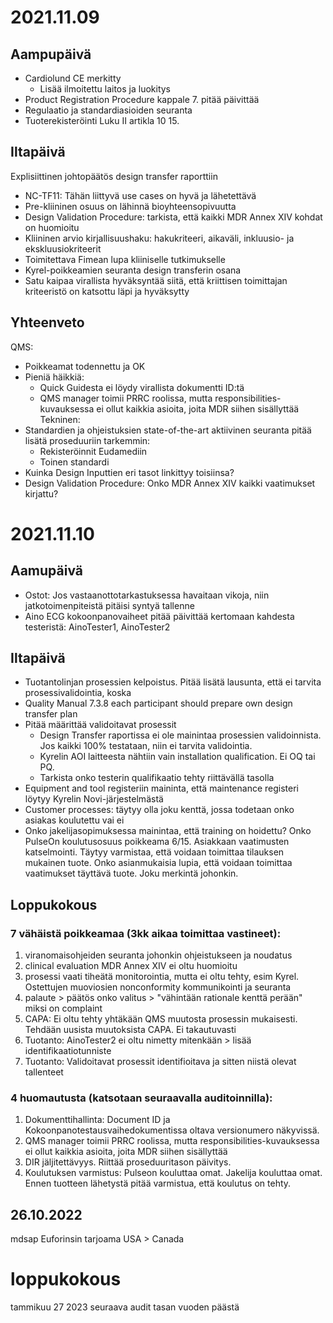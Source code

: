 # 2021.11.09
## Aampupäivä
- Cardiolund CE merkitty
	- Lisää ilmoitettu laitos ja luokitys
- Product Registration Procedure kappale 7. pitää päivittää
- Regulaatio ja standardiasioiden seuranta
- Tuoterekisteröinti Luku II artikla 10 15.

## Iltapäivä
Explisiittinen johtopäätös design transfer raporttiin
- NC-TF11: Tähän liittyvä use cases on hyvä ja lähetettävä
- Pre-kliininen osuus on lähinnä bioyhteensopivuutta
- Design Validation Procedure: tarkista, että kaikki MDR Annex XIV kohdat on huomioitu
- Kliininen arvio kirjallisuushaku: hakukriteeri, aikaväli, inkluusio- ja ekskluusiokriteerit
- Toimitettava Fimean lupa kliiniselle tutkimukselle
- Kyrel-poikkeamien seuranta design transferin osana
- Satu kaipaa virallista hyväksyntää siitä, että kriittisen toimittajan kriteeristö on katsottu läpi ja hyväksytty

## Yhteenveto
QMS:
- Poikkeamat todennettu ja OK
- Pieniä häikkiä:
	- Quick Guidesta ei löydy virallista dokumentti ID:tä
	- QMS manager toimii PRRC roolissa, mutta responsibilities-kuvauksessa ei ollut kaikkia asioita, joita MDR siihen sisällyttää
Tekninen:
- Standardien ja ohjeistuksien state-of-the-art aktiivinen seuranta pitää lisätä proseduuriin tarkemmin:
	- Rekisteröinnit Eudamediin
	- Toinen standardi
- Kuinka Design Inputtien eri tasot linkittyy toisiinsa?
- Design Validation Procedure: Onko MDR Annex XIV kaikki vaatimukset kirjattu?


# 2021.11.10
## Aamupäivä
- Ostot: Jos vastaanottotarkastuksessa havaitaan vikoja, niin jatkotoimenpiteistä pitäisi syntyä tallenne
- Aino ECG kokoonpanovaiheet pitää päivittää kertomaan kahdesta testeristä: AinoTester1, AinoTester2

## Iltapäivä
- Tuotantolinjan prosessien kelpoistus. Pitää lisätä lausunta, että ei tarvita prosessivalidointia, koska 
- Quality Manual 7.3.8 each participant should prepare own design transfer plan
- Pitää määrittää validoitavat prosessit
    - Design Transfer raportissa ei ole mainintaa prosessien validoinnista. Jos kaikki 100% testataan, niin ei tarvita validointia.
    - Kyrelin AOI laitteesta nähtiin vain installation qualification. Ei OQ tai PQ.
    - Tarkista onko testerin qualifikaatio tehty riittävällä tasolla
- Equipment and tool registeriin maininta, että maintenance registeri löytyy Kyrelin Novi-järjestelmästä
- Customer processes: täytyy olla joku kenttä, jossa todetaan onko asiakas koulutettu vai ei
- Onko jakelijasopimuksessa mainintaa, että training on hoidettu? Onko PulseOn koulutusosuus poikkeama 6/15. Asiakkaan vaatimusten katselmointi. Täytyy varmistaa, että voidaan toimittaa tilauksen mukainen tuote. Onko asianmukaisia lupia, että voidaan toimittaa vaatimukset täyttävä tuote. Joku merkintä johonkin.

## Loppukokous
### 7 vähäistä poikkeamaa (3kk aikaa toimittaa vastineet):
1. viranomaisohjeiden seuranta johonkin ohjeistukseen ja noudatus
2. clinical evaluation MDR Annex XIV ei oltu huomioitu
3. prosessi vaati tiheätä monitorointia, mutta ei oltu tehty, esim Kyrel. Ostettujen muoviosien nonconformity kommunikointi ja seuranta
4. palaute > päätös onko valitus > "vähintään rationale kenttä perään" miksi on complaint
5. CAPA: Ei oltu tehty yhtäkään QMS muutosta prosessin mukaisesti. Tehdään uusista muutoksista CAPA. Ei takautuvasti
6. Tuotanto: AinoTester2 ei oltu nimetty mitenkään > lisää identifikaatiotunniste
7. Tuotanto: Validoitavat prosessit identifioitava ja sitten niistä olevat tallenteet

### 4 huomautusta (katsotaan seuraavalla auditoinnilla):
1. Dokumenttihallinta: Document ID ja  Kokoonpanotestausvaihedokumentissa oltava versionumero näkyvissä.
2. QMS manager toimii PRRC roolissa, mutta responsibilities-kuvauksessa ei ollut kaikkia asioita, joita MDR siihen sisällyttää
3. DIR jäljitettävyys. Riittää proseduuritason päivitys.
4. Koulutuksen varmistus: Pulseon kouluttaa omat. Jakelija kouluttaa omat. Ennen tuotteen lähetystä pitää varmistua, että koulutus on tehty.


## 26.10.2022

mdsap Euforinsin tarjoama USA > Canada

# loppukokous
tammikuu 27 2023
seuraava audit tasan vuoden päästä

